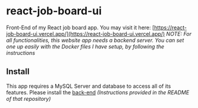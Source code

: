 # react-job-board-ui
Front-End of my React job board app. You may visit it here: [https://react-job-board-ui.vercel.app/](https://react-job-board-ui.vercel.app/) *NOTE: For all functionalities, this website app needs a backend server. You can set one up easily with the Docker files I have setup, by following the instructions*

## Install
This app requires a MySQL Server and database to access all of its features. Please install the [back-end](https://github.com/CedricAOUN/react-job-board-backend/tree/main) *(Instructions provided in the README of that repository)*



